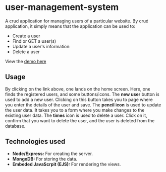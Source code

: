 # user-management-system
A crud application for managing users of a particular website. By crud application, it simply means that the application can be used to:
- Create a user
- Find or GET a user(s)
- Update a user's information
- Delete a user

View the [demo here](https://my-user-management.herokuapp.com)

## Usage
By clicking on the link above, one lands on the home screen. Here, one finds the registered users, and some buttons/icons. The **new user** button is used to add a new user. Clicking on this button takes you to page where you enter the details of the user and save. The **pencil icon** is used to update the user data. It takes you to a form where you make changes to the existing user data. The **times** icon is used to delete a user. Click on it, confirm that you want to delete the user, and the user is deleted from the database.

## Technologies used
- **Node/Express:** For creating the server.
-  **MongoDB:** For storing the data.
-  **Embeded JavaScrpit (EJS):** For rendering the views.

